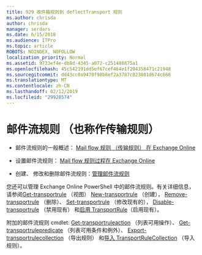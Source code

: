 ```yaml
---
title: 929 收件箱规则到 deflectTransport 规则
ms.author: chrisda
author: chrisda
manager: serdars
ms.date: 6/15/2018
ms.audience: ITPro
ms.topic: article
ROBOTS: NOINDEX, NOFOLLOW
localization_priority: Normal
ms.assetid: 9733ef4e-db8d-4345-a072-c251480875a1
ms.openlocfilehash: 45c542191dd5ef67cef464e1f204358471c21948
ms.sourcegitcommit: dd43cc0a9470f98b8ef2a3787c823801d674c666
ms.translationtype: MT
ms.contentlocale: zh-CN
ms.lasthandoff: 02/12/2019
ms.locfileid: "29928574"
---
```

# <a name="mail-flow-rules-also-known-as-transport-rules"></a>邮件流规则 （也称作传输规则）

- 邮件流规则的一般概述： [Mail flow 规则 （传输规则） 在 Exchange Online](https://technet.microsoft.com/library/jj919238.aspx)
    
- 设置邮件流规则： [Mail flow 规则过程在 Exchange Online](https://technet.microsoft.com/library/dn600436.aspx)
    
- 创建、 修改和删除邮件流规则：[管理邮件流规则](https://technet.microsoft.com/library/jj657505.aspx)
    
您还可以管理 Exchange Online PowerShell 中的邮件流规则。有关详细信息，请参阅[Get-transportrule](https://docs.microsoft.com/powershell/module/exchange/policy-and-compliance/get-transportrule) （视图） [New-transportrule](https://docs.microsoft.com/powershell/module/exchange/policy-and-compliance/new-transportrule) （创建）， [Remove-transportrule](https://docs.microsoft.com/powershell/module/exchange/policy-and-compliance/remove-transportrule) （删除）、 [Set-transportrule](https://docs.microsoft.com/powershell/module/exchange/policy-and-compliance/set-transportrule) （修改现有的）， [Disable-transportrule](https://docs.microsoft.com/powershell/module/exchange/policy-and-compliance/disable-transportrule) （禁用现有） 和[启用 TransportRule](https://docs.microsoft.com/powershell/module/exchange/policy-and-compliance/enable-transportrule)（启用现有）。 
  
附加的邮件流规则 cmdlet: [Get-transportruleaction](https://docs.microsoft.com/powershell/module/exchange/policy-and-compliance/get-transportruleaction) （列表可用操作）、 [Get-transportrulepredicate](https://docs.microsoft.com/powershell/module/exchange/policy-and-compliance/get-transportrulepredicate) （列表可用条件和例外）、 [Export-transportrulecollection](https://docs.microsoft.com/powershell/module/exchange/policy-and-compliance/export-transportrulecollection) （导出规则） 和[导入 TransportRuleCollection](https://docs.microsoft.com/powershell/module/exchange/policy-and-compliance/import-transportrulecollection) （导入规则）。 
  

